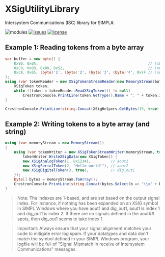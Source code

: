 # XSigUtilityLibrary
Intersystem Communications (ISC) library for SIMPL#.

![modules](https://img.shields.io/badge/S%23-Modules-brightgreen.svg) [![issues](https://img.shields.io/github/issues/bitm0de/XSigUtilityLibrary.svg?style=flat)](https://github.com/bitm0de/XSigUtilityLibrary/issues) [![license](https://img.shields.io/github/license/bitm0de/XSigUtilityLibrary.svg?style=flat)](https://github.com/bitm0de/XSigUtilityLibrary/blob/master/LICENSE)

## Example 1: Reading tokens from a byte array
```cs
var buffer = new byte[] {
    0x80, 0x0A,                                                  // \x80\x0A (Digital = 1, Index = 11)
    0xC0, 0x00, 0x09, 0x52,                                      // \xC0\x00\x09R (Analog = 1234, Index = 1)
    0xC8, 0x05, (byte)'1', (byte)'2', (byte)'3', (byte)'4', 0xFF // \xC8\x051234\xFF (Serial = "1234", Index = 6)
};
using (var tokenReader = new XSigTokenStreamReader(new MemoryStream(buffer))) {
    XSigToken token;
    while ((token = tokenReader.ReadXSigToken()) != null)
        CrestronConsole.PrintLine(token.GetType().Name + ": " + token.Index + " = " + token);
}

CrestronConsole.PrintLine(string.Concat(XSigHelpers.GetBytes(15, true).Select(b => "\\x" + b.ToString("X2")).ToArray()));
```

## Example 2: Writing tokens to a byte array (and string)
```cs
using (var memoryStream = new MemoryStream())
{
    using (var tokenWriter = new XSigTokenStreamWriter(memoryStream, true))
        tokenWriter.WriteXSigData(new XSigToken[] {
        new XSigAnalogToken(1, 0x1234),         // aout1
        new XSigSerialToken(2, "Hello world!"), // aout2
        new XSigDigitalToken(3, true),          // dig_out1
    });
    byte[] bytes = memoryStream.ToArray();
    CrestronConsole.PrintLine(string.Concat(bytes.Select(b => "\\x" + b.ToString("X2")).ToArray());
}
```

>Note: The indexes are 1-based, and are set based on the output signal index. For instance, if nothing has been expanded on an XSIG symbol in SIMPL Windows where you have aout1 and dig_out1, aout1 is index 1 and dig_out1 is index 2. If there are no signals defined in the aout## spots, then dig_out1 seems to take index 1.

>Important: Always ensure that your signal alignment matches your code to mitigate error log spam. If your datatypes and data don't match the symbol defined in your SIMPL Windows program, your logfile will be full of "Signal Mismatch in receive of Intersystem Communications" messages.
